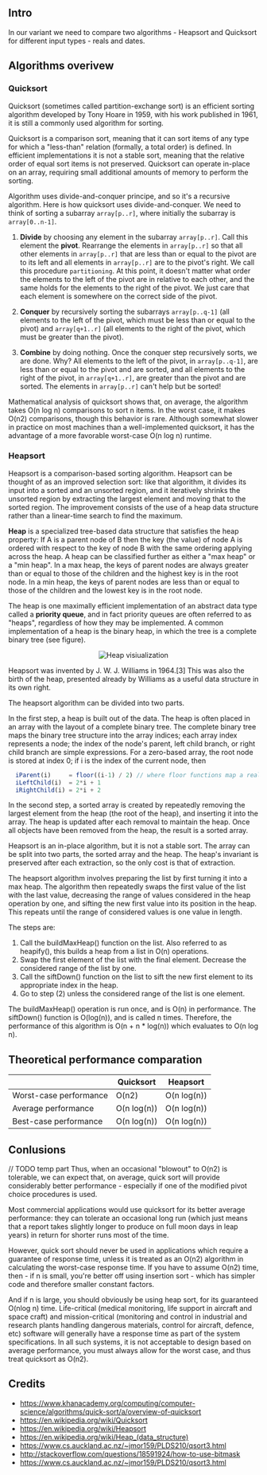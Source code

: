 ## Intro
In our variant we need to compare two algorithms - Heapsort and Quicksort for different input types - reals and dates.

## Algorithms overivew
### Quicksort

Quicksort (sometimes called partition-exchange sort) is an efficient sorting algorithm developed by Tony Hoare in 1959, with his work published in 1961, it is still a commonly used algorithm for sorting. 

Quicksort is a comparison sort, meaning that it can sort items of any type for which a "less-than" relation (formally, a total order) is defined. In efficient implementations it is not a stable sort, meaning that the relative order of equal sort items is not preserved. Quicksort can operate in-place on an array, requiring small additional amounts of memory to perform the sorting.

Algorithm uses divide-and-conquer principe, and so it's a recursive algorithm.
Here is how quicksort uses divide-and-conquer. We need to think of sorting a subarray `array[p..r]`, where initially the subarray is `array[0..n-1]`.
	
1. **Divide** by choosing any element in the subarray `array[p..r]`. Call this element the **pivot**. Rearrange the elements in `array[p..r]` so that all other elements in `array[p..r]` that are less than or equal to the pivot are to its left and all elements in `array[p..r]` are to the pivot's right. We call this procedure `partitioning`. At this point, it doesn't matter what order the elements to the left of the pivot are in relative to each other, and the same holds for the elements to the right of the pivot. We just care that each element is somewhere on the correct side of the pivot.

2. **Conquer** by recursively sorting the subarrays `array[p..q-1]` (all elements to the left of the pivot, which must be less than or equal to the pivot) and `array[q+1..r]` (all elements to the right of the pivot, which must be greater than the pivot).

3. **Combine** by doing nothing. Once the conquer step recursively sorts, we are done. Why? All elements to the left of the pivot, in `array[p..q-1]`, are less than or equal to the pivot and are sorted, and all elements to the right of the pivot, in `array[q+1..r]`, are greater than the pivot and are sorted. The elements in `array[p..r]` can't help but be sorted!

Mathematical analysis of quicksort shows that, on average, the algorithm takes O(n log n) comparisons to sort n items. In the worst case, it makes O(n2) comparisons, though this behavior is rare. Although somewhat slower in practice on most machines than a well-implemented quicksort, it has the advantage of a more favorable worst-case O(n log n) runtime. 

### Heapsort

Heapsort is a comparison-based sorting algorithm. Heapsort can be thought of as an improved selection sort: like that algorithm, it divides its input into a sorted and an unsorted region, and it iteratively shrinks the unsorted region by extracting the largest element and moving that to the sorted region. The improvement consists of the use of a heap data structure rather than a linear-time search to find the maximum.

**Heap** is a specialized tree-based data structure that satisfies the heap property: If A is a parent node of B then the key (the value) of node A is ordered with respect to the key of node B with the same ordering applying across the heap. A heap can be classified further as either a "max heap" or a "min heap". In a max heap, the keys of parent nodes are always greater than or equal to those of the children and the highest key is in the root node. In a min heap, the keys of parent nodes are less than or equal to those of the children and the lowest key is in the root node.

The heap is one maximally efficient implementation of an abstract data type called a **priority queue**, and in fact priority queues are often referred to as "heaps", regardless of how they may be implemented. A common implementation of a heap is the binary heap, in which the tree is a complete binary tree (see figure).

<p align="center">
  <img src="https://interactivepython.org/runestone/static/pythonds/_images/heapOrder.png" alt="Heap visiualization"/>
</p>

Heapsort was invented by J. W. J. Williams in 1964.[3] This was also the birth of the heap, presented already by Williams as a useful data structure in its own right.

The heapsort algorithm can be divided into two parts.

In the first step, a heap is built out of the data. The heap is often placed in an array with the layout of a complete binary tree. The complete binary tree maps the binary tree structure into the array indices; each array index represents a node; the index of the node's parent, left child branch, or right child branch are simple expressions. For a zero-based array, the root node is stored at index 0; if i is the index of the current node, then

```javascript
  iParent(i)     = floor((i-1) / 2) // where floor functions map a real number to the smallest leading integer.
  iLeftChild(i)  = 2*i + 1
  iRightChild(i) = 2*i + 2
```

In the second step, a sorted array is created by repeatedly removing the largest element from the heap (the root of the heap), and inserting it into the array. The heap is updated after each removal to maintain the heap. Once all objects have been removed from the heap, the result is a sorted array.

Heapsort is an in-place algorithm, but it is not a stable sort. The array can be split into two parts, the sorted array and the heap. The heap's invariant is preserved after each extraction, so the only cost is that of extraction.

The heapsort algorithm involves preparing the list by first turning it into a max heap. The algorithm then repeatedly swaps the first value of the list with the last value, decreasing the range of values considered in the heap operation by one, and sifting the new first value into its position in the heap. This repeats until the range of considered values is one value in length.

The steps are:

1. Call the buildMaxHeap() function on the list. Also referred to as heapify(), this builds a heap from a list in O(n) operations.
2. Swap the first element of the list with the final element. Decrease the considered range of the list by one.
3. Call the siftDown() function on the list to sift the new first element to its appropriate index in the heap.
4. Go to step (2) unless the considered range of the list is one element.

The buildMaxHeap() operation is run once, and is O(n) in performance. The siftDown() function is O(log(n)), and is called n times. Therefore, the performance of this algorithm is O(n + n * log(n)) which evaluates to O(n log n).



## Theoretical performance comparation

|                        | Quicksort   | Heapsort    |
| ---------------------- | ----------- | ----------- |
| Worst-case performance |    O(n2)    | O(n log(n)) |
| Average performance    | O(n log(n)) | O(n log(n)) |
| Best-case performance  | O(n log(n)) | O(n log(n)) |


## Conlusions

// TODO temp part
Thus, when an occasional "blowout" to O(n2) is tolerable, we can expect that, on average, quick sort will provide considerably better performance - especially if one of the modified pivot choice procedures is used.

Most commercial applications would use quicksort for its better average performance: they can tolerate an occasional long run (which just means that a report takes slightly longer to produce on full moon days in leap years) in return for shorter runs most of the time.

However, quick sort should never be used in applications which require a guarantee of response time, unless it is treated as an O(n2) algorithm in calculating the worst-case response time. If you have to assume O(n2) time, then - if n is small, you're better off using insertion sort - which has simpler code and therefore smaller constant factors.

And if n is large, you should obviously be using heap sort, for its guaranteed O(nlog n) time. Life-critical (medical monitoring, life support in aircraft and space craft) and mission-critical (monitoring and control in industrial and research plants handling dangerous materials, control for aircraft, defence, etc) software will generally have a response time as part of the system specifications. In all such systems, it is not acceptable to design based on average performance, you must always allow for the worst case, and thus treat quicksort as O(n2).

## Credits
- https://www.khanacademy.org/computing/computer-science/algorithms/quick-sort/a/overview-of-quicksort
- https://en.wikipedia.org/wiki/Quicksort
- https://en.wikipedia.org/wiki/Heapsort
- https://en.wikipedia.org/wiki/Heap_(data_structure)
- https://www.cs.auckland.ac.nz/~jmor159/PLDS210/qsort3.html
- http://stackoverflow.com/questions/18591924/how-to-use-bitmask
- https://www.cs.auckland.ac.nz/~jmor159/PLDS210/qsort3.html